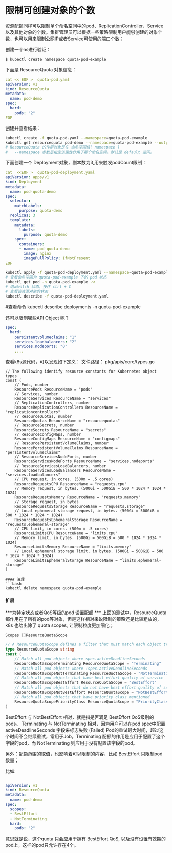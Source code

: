 # 限制可创建对象的个数
资源配额同样可以限制单个命名空间中的pod、ReplicationController、Service 以及其他对象的个数。集群管理员可以根据一些策略限制用户能够创建的对象个数，也可以用来限制公网IP或者Service可使用的端口个数；

创建一个ns进行验证：
```bash
$ kubectl create namespace quota-pod-example
```
下面是 ResourceQuota 对象信息：
```yaml
cat << EOF >  quota-pod.yaml
apiVersion: v1
kind: ResourceQuota
metadata:
  name: pod-demo
spec:
  hard:
    pods: "2"
EOF

```
创建并查看结果：
```bash
kubectl create -f quota-pod.yaml --namespace=quota-pod-example
kubectl get resourcequota pod-demo --namespace=quota-pod-example --output=yaml
# ResourceQuota 的作用对象是在 命名空间级( namespace )
#   --namespace 参数是指定该属性作用于那个命名空间。默认是 default 空间。
```
下面创建一个 Deployment对象，副本数为3,用来触发podCount限制：
```yaml
cat  <<EOF >  quota-pod-deployment.yaml
apiVersion: apps/v1
kind: Deployment
metadata:
  name: pod-quota-demo
spec:
  selector:
    matchLabels:
      purpose: quota-demo
  replicas: 3
  template:
    metadata:
      labels:
        purpose: quota-demo
    spec:
      containers:
      - name: pod-quota-demo
        image: nginx
		imagePullPolicy: IfNotPresent
EOF	
```
```bash
kubectl apply -f quota-pod-deployment.yaml --namespace=quota-pod-example
# 查看命名空间为 quota-pod-example 下的 pod 状态
kubectl get pod -n quota-pod-example -w 
# 退出watch 状态，按住 ctrl + C 
# 查看该资源对象的状态
kubectl describe -f quota-pod-deployment.yaml
```

#查看命令
kubectl describe deployments -n quota-pod-example

还可以限制哪些API Object 呢？

```yaml
spec:
  hard:
    persistentvolumeclaims: "1"
    services.loadbalancers: "2"
    services.nodeports: "0"
    ....
```

查看k8s源代码，可以发现如下定义：
文件路径： pkg/apis/core/types.go
```golang
// The following identify resource constants for Kubernetes object types
const (
	// Pods, number
	ResourcePods ResourceName = "pods"
	// Services, number
	ResourceServices ResourceName = "services"
	// ReplicationControllers, number
	ResourceReplicationControllers ResourceName = "replicationcontrollers"
	// ResourceQuotas, number
	ResourceQuotas ResourceName = "resourcequotas"
	// ResourceSecrets, number
	ResourceSecrets ResourceName = "secrets"
	// ResourceConfigMaps, number
	ResourceConfigMaps ResourceName = "configmaps"
	// ResourcePersistentVolumeClaims, number
	ResourcePersistentVolumeClaims ResourceName = "persistentvolumeclaims"
	// ResourceServicesNodePorts, number
	ResourceServicesNodePorts ResourceName = "services.nodeports"
	// ResourceServicesLoadBalancers, number
	ResourceServicesLoadBalancers ResourceName = "services.loadbalancers"
	// CPU request, in cores. (500m = .5 cores)
	ResourceRequestsCPU ResourceName = "requests.cpu"
	// Memory request, in bytes. (500Gi = 500GiB = 500 * 1024 * 1024 * 1024)
	ResourceRequestsMemory ResourceName = "requests.memory"
	// Storage request, in bytes
	ResourceRequestsStorage ResourceName = "requests.storage"
	// Local ephemeral storage request, in bytes. (500Gi = 500GiB = 500 * 1024 * 1024 * 1024)
	ResourceRequestsEphemeralStorage ResourceName = "requests.ephemeral-storage"
	// CPU limit, in cores. (500m = .5 cores)
	ResourceLimitsCPU ResourceName = "limits.cpu"
	// Memory limit, in bytes. (500Gi = 500GiB = 500 * 1024 * 1024 * 1024)
	ResourceLimitsMemory ResourceName = "limits.memory"
	// Local ephemeral storage limit, in bytes. (500Gi = 500GiB = 500 * 1024 * 1024 * 1024)
	ResourceLimitsEphemeralStorage ResourceName = "limits.ephemeral-storage"
)

#### 清理
```bash
kubectl delete namespace quota-pod-example
```

#### 扩展
***为特定状态或者QoS等级的pod 设置配额 ***
上面的测试中，ResourceQuota 都作用在了所有的pod等对象，但是这样相对来说限制的策略还是比较粗放的，k8s 也给出除了 quota scopes, 让限制粒度更加细化；

```go
Scopes []ResourceQuotaScope

// A ResourceQuotaScope defines a filter that must match each object tracked by a quota
type ResourceQuotaScope string
const (
	// Match all pod objects where spec.activeDeadlineSeconds
	ResourceQuotaScopeTerminating ResourceQuotaScope = "Terminating"
	// Match all pod objects where !spec.activeDeadlineSeconds
	ResourceQuotaScopeNotTerminating ResourceQuotaScope = "NotTerminating"
	// Match all pod objects that have best effort quality of service
	ResourceQuotaScopeBestEffort ResourceQuotaScope = "BestEffort"
	// Match all pod objects that do not have best effort quality of service
	ResourceQuotaScopeNotBestEffort ResourceQuotaScope = "NotBestEffort"
	// Match all pod objects that have priority class mentioned
	ResourceQuotaScopePriorityClass ResourceQuotaScope = "PriorityClass"
)
```
BestEffort 与 NotBestEffort 相对，就是指是否满足 BestEffort QoS级别的pods。
Terminating 与 NotTerminating 相对，因为用户可以在pod spec中配置 activeDeadlineSeconds 字段来标志失败 (Failed) Pod的重试最大时间，超过这个时间不会继续重试，常用于Job。Terminating 配额的作用是应用于配置了这个字段的pod，而 NotTerminating 则应用于没有配置该字段的pod。

另外：配额范围的取值，也影响着可以限制的内容，比如 BestEffort 只限制pod数量；

比如:
```yaml

apiVersion: v1
kind: ResourceQuota
metadata:
  name: pod-demo
spec:
  scopes:
  - BestEffort
  - NotTerminating
  hard:
    pods: "2"
```
意思就是说，这个quota 只会应用于拥有 BestEffort QoS, 以及没有设置有效期的pod上，这样的pod只允许存在4个。
